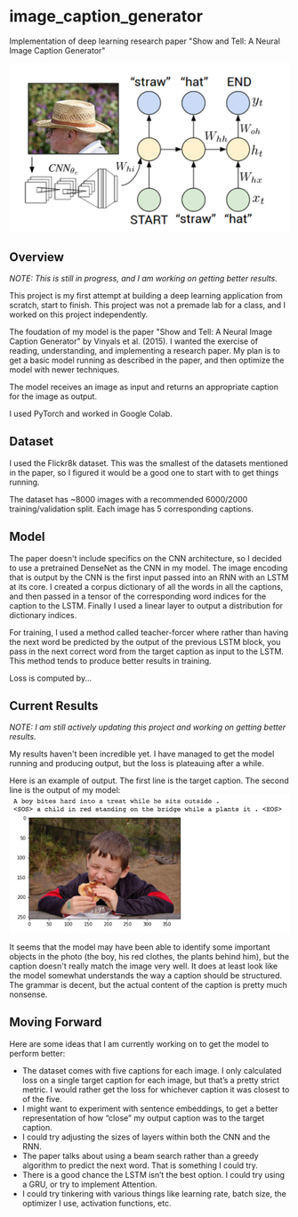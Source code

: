 # image_caption_generator
Implementation of deep learning research paper "Show and Tell: A Neural Image Caption Generator"

![Straw hat caption example](photos_for_readme/straw_hat_caption.png)
## Overview
*NOTE: This is still in progress, and I am working on getting better results.*

This project is my first attempt at building a deep learning application from scratch, start to finish. This project was not a premade lab for a class, and I worked on this project independently. 

The foudation of my model is the paper "Show and Tell: A Neural Image Caption Generator" by Vinyals et al. (2015). I wanted the exercise of reading, understanding, and implementing a research paper. My plan is to get a basic model running as described in the paper, and then optimize the model with newer techniques.

The model receives an image as input and returns an appropriate caption for the image as output.

I used PyTorch and worked in Google Colab.


## Dataset
I used the Flickr8k dataset. This was the smallest of the datasets mentioned in the paper, so I figured it would be a good one to start with to get things running. 

The dataset has ~8000 images with a recommended 6000/2000 training/validation split. Each image has 5 corresponding captions.


## Model
The paper doesn't include specifics on the CNN architecture, so I decided to use a pretrained DenseNet as the CNN in my model. The image encoding that is output by the CNN is the first input passed into an RNN with an LSTM at its core. I created a corpus dictionary of all the words in all the captions, and then passed in a tensor of the corresponding word indices for the caption to the LSTM. Finally I used a linear layer to output a distribution for dictionary indices. 

For training, I used a method called teacher-forcer where rather than having the next word be predicted by the output of the previous LSTM block, you pass in the next correct word from the target caption as input to the LSTM. This method tends to produce better results in training.

Loss is computed by...


## Current Results
*NOTE: I am still actively updating this project and working on getting better results.*

My results haven't been incredible yet. I have managed to get the model running and producing output, but the loss is plateauing after a while.

Here is an example of output. The first line is the target caption. The second line is the output of my model:
![Output screenshot](photos_for_readme/output_screenshot_dec_2019.png)
  
It seems that the model may have been able to identify some important objects in the photo (the boy, his red clothes, the plants behind him), but the caption doesn't really match the image very well. It does at least look like the model somewhat understands the way a caption should be structured. The grammar is decent, but the actual content of the caption is pretty much nonsense.


## Moving Forward
Here are some ideas that I am currently working on to get the model to perform better:
 - The dataset comes with five captions for each image. I only calculated loss on a single target caption for each image, but that’s a pretty strict metric. I would rather get the loss for whichever caption it was closest to of the five.
 - I might want to experiment with sentence embeddings, to get a better representation of how “close” my output caption was to the target caption.
 - I could try adjusting the sizes of layers within both the CNN and the RNN.
 - The paper talks about using a beam search rather than a greedy algorithm to predict the next word. That is something I could try.
 - There is a good chance the LSTM isn’t the best option. I could try using a GRU, or try to implement Attention.
 - I could try tinkering with various things like learning rate, batch size, the optimizer I use, activation functions, etc.
